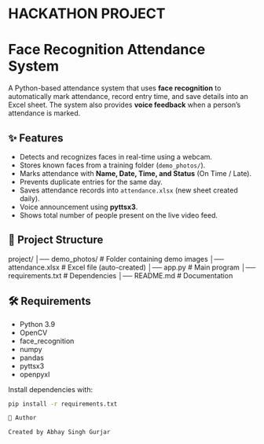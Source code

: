 # HACKATHON PROJECT

# Face Recognition Attendance System

A Python-based attendance system that uses **face recognition** to automatically mark attendance, record entry time, and save details into an Excel sheet. The system also provides **voice feedback** when a person’s attendance is marked.

## ✨ Features
- Detects and recognizes faces in real-time using a webcam.
- Stores known faces from a training folder (`demo_photos/`).
- Marks attendance with **Name, Date, Time, and Status** (On Time / Late).
- Prevents duplicate entries for the same day.
- Saves attendance records into `attendance.xlsx` (new sheet created daily).
- Voice announcement using **pyttsx3**.
- Shows total number of people present on the live video feed.

## 📂 Project Structure
project/
│── demo_photos/          # Folder containing demo  images
│── attendance.xlsx       # Excel file (auto-created)
│── app.py               # Main program
│── requirements.txt      # Dependencies
│── README.md             # Documentation

## 🛠️ Requirements
- Python 3.9
- OpenCV
- face_recognition
- numpy
- pandas
- pyttsx3
- openpyxl

Install dependencies with:

```bash
pip install -r requirements.txt

👤 Author

Created by Abhay Singh Gurjar

